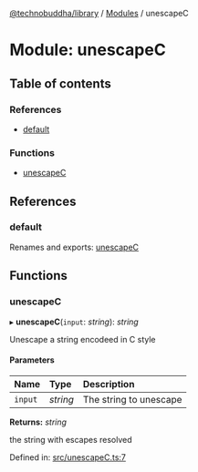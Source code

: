 [@technobuddha/library](../..) / [Modules](../Modules.md) / unescapeC

# Module: unescapeC

## Table of contents

### References

- [default](unescapec.md#default)

### Functions

- [unescapeC](unescapec.md#unescapec)

## References

### default

Renames and exports: [unescapeC](unescapec.md#unescapec)

## Functions

### unescapeC

▸ **unescapeC**(`input`: *string*): *string*

Unescape a string encodeed in C style

#### Parameters

| Name | Type | Description |
| :------ | :------ | :------ |
| `input` | *string* | The string to unescape |

**Returns:** *string*

the string with escapes resolved

Defined in: [src/unescapeC.ts:7](../../src/unescapeC.ts#L7)
